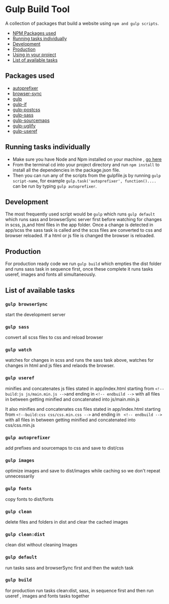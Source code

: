 # Gulp Build Tool

A collection of packages that build a website using `npm and gulp scripts`.

* [NPM Packages used](#packages-used)
* [Running tasks individually](#running-tasks-individually)
* [Development](#development)
* [Production](#production)
* [Using in your project](#using-in-your-project)
* [List of available tasks](#list-of-available-tasks)


## Packages used  
  * [autoprefixer](https://github.com/postcss/autoprefixer)
  * [browser-sync](https://github.com/Browsersync/browser-sync)  
  * [gulp](https://github.com/gulpjs/gulp)
  * [gulp-if](https://github.com/robrich/gulp-if)
  * [gulp-postcss](https://github.com/postcss/gulp-postcss)
  * [gulp-sass](https://github.com/dlmanning/gulp-sass)
  * [gulp-sourcemaps](https://github.com/gulp-sourcemaps/gulp-sourcemaps)
  * [gulp-uglify](https://github.com/terinjokes/gulp-uglify)
  * [gulp-useref](https://github.com/jonkemp/gulp-useref)


## Running tasks individually
* Make sure you have Node and Npm installed on your machine , [go here](https://nodejs.org/en/download/package-manager/)
* From the terminal cd into your project directory and run  `npm install` to install all the dependencies in the package.json
  file.
* Then you can run any of the scripts from the gulpfile.js by running `gulp script-name`, for example `gulp.task('autoprefixer', function()....` can be run by typing `gulp autoprefixer`.

## Development
The most frequently used script would be `gulp` which runs  `gulp default` which runs sass and browserSync server first before  watching for changes in scss, js,and html files in the app folder. Once a change is detected in app/scss the sass task is called and the scss files are converted to css and browser
reloaded. If a html or js file is changed the browser is reloaded.

## Production
For production ready code we run `gulp build` which empties the dist folder and
runs sass task in sequence first, once these complete it runs tasks useref,
images and fonts all simultaneously.

## List of available tasks
### `gulp browserSync`

start the development server

### `gulp sass`

convert all scss files to css and reload browser

### `gulp watch`

watches for changes in scss and runs the sass task above, watches for changes in
html and js files and relaods the browser.

### `gulp useref`

minifies and concatenates js files stated in app/index.html starting from `<!--build:js js/main.min.js -->`and ending in `<!-- endbuild -->` with all files
in between getting minified and concatenated into js/main.min.js

 It also minifies and concatenates css files stated in app/index.html starting from `<!--build:css css/css.min.css -->` and ending in ` <!-- endbuild -->` with all files in between getting minified and concatenated into css/css.min.js

### `gulp autoprefixer`

add prefixes and sourcemaps to css and save to dist/css

### `gulp images`

optimize images and save to dist/images  while caching so we don't repeat unnecessarily

### `gulp fonts`

copy fonts to dist/fonts

### `gulp clean`

delete files and folders in dist and clear the cached images

### `gulp clean:dist`

clean dist without cleaning Images

### `gulp default`

run tasks sass and browserSync first and then the watch task

### `gulp build`

for production run tasks clean:dist, sass, in sequence first and then run useref
, images and fonts tasks together
